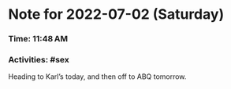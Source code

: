 # Note for 2022-07-02 (Saturday)
### Time: 11:48 AM
### Activities: #sex

Heading to Karl’s today, and then off to ABQ tomorrow.
